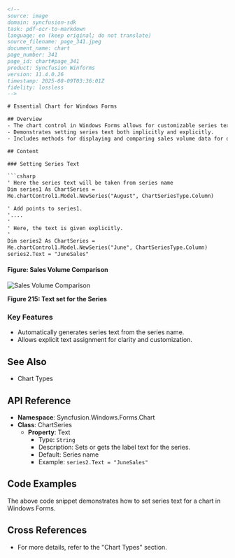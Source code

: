 ```html
<!-- 
source: image
domain: syncfusion-sdk
task: pdf-ocr-to-markdown
language: en (keep original; do not translate)
source_filename: page_341.jpeg
document_name: chart
page_number: 341
page_id: chart#page_341
product: Syncfusion Winforms
version: 11.4.0.26
timestamp: 2025-08-09T03:36:01Z
fidelity: lossless
-->

# Essential Chart for Windows Forms

## Overview
- The chart control in Windows Forms allows for customizable series text.
- Demonstrates setting series text both implicitly and explicitly.
- Includes methods for displaying and comparing sales volume data for different months.

## Content

### Setting Series Text

```csharp
' Here the series text will be taken from series name
Dim series1 As ChartSeries = 
Me.chartControl1.Model.NewSeries("August", ChartSeriesType.Column)

' Add points to series1.
'....
'
' Here, the text is given explicitly.
'
Dim series2 As ChartSeries = 
Me.chartControl1.Model.NewSeries("June", ChartSeriesType.Column)
series2.Text = "JuneSales"
```

#### Figure: Sales Volume Comparison

![Sales Volume Comparison](image.png)

**Figure 215: Text set for the Series**

### Key Features
- Automatically generates series text from the series name.
- Allows explicit text assignment for clarity and customization.

## See Also
- Chart Types

## API Reference

- **Namespace**: Syncfusion.Windows.Forms.Chart
- **Class**: ChartSeries
  - **Property**: Text
    - Type: `String`
    - Description: Sets or gets the label text for the series.
    - Default: Series name
    - Example: `series2.Text = "JuneSales"`

## Code Examples

The above code snippet demonstrates how to set series text for a chart in Windows Forms.

## Cross References
- For more details, refer to the "Chart Types" section.

<!-- tags: [chart, series, text, windows forms, sales volume, comparison] keywords: [chart series, windows forms, text setter, sales volume visualization, explicit and implicit text, chart controls, text properties] -->
```
